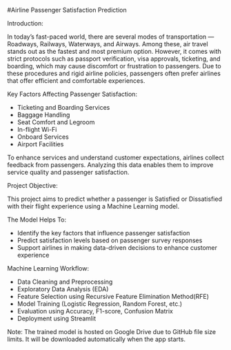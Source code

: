 #Airline Passenger Satisfaction Prediction

Introduction:

In today’s fast-paced world, there are several modes of transportation — Roadways, Railways, Waterways, and Airways. Among these, air travel stands out as the fastest and most premium option. However, it comes with strict protocols such as passport verification, visa approvals, ticketing, and boarding, which may cause discomfort or frustration to passengers.
Due to these procedures and rigid airline policies, passengers often prefer airlines that offer efficient and comfortable experiences.

Key Factors Affecting Passenger Satisfaction:
* Ticketing and Boarding Services
* Baggage Handling
* Seat Comfort and Legroom
* In-flight Wi-Fi
* Onboard Services
* Airport Facilities

To enhance services and understand customer expectations, airlines collect feedback from passengers. Analyzing this data enables them to improve service quality and passenger satisfaction.

Project Objective:

This project aims to predict whether a passenger is Satisfied or Dissatisfied with their flight experience using a Machine Learning model.

The Model Helps To:
* Identify the key factors that influence passenger satisfaction
* Predict satisfaction levels based on passenger survey responses
* Support airlines in making data-driven decisions to enhance customer experience

Machine Learning Workflow:

* Data Cleaning and Preprocessing
* Exploratory Data Analysis (EDA)
* Feature Selection using Recursive Feature Elimination Method(RFE)
* Model Training (Logistic Regression, Random Forest, etc.)
* Evaluation using Accuracy, F1-score, Confusion Matrix
* Deployment using Streamlit

Note:
  The trained model is hosted on Google Drive due to GitHub file size limits. It will be downloaded automatically when the app starts.
